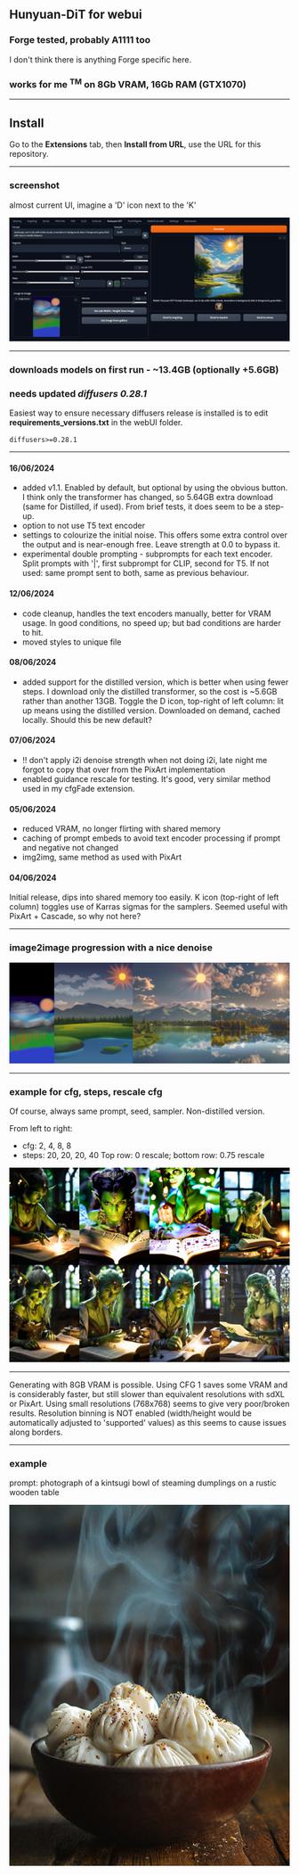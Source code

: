## Hunyuan-DiT for webui ##
### Forge tested, probably A1111 too ###
I don't think there is anything Forge specific here.
### works for me <sup>TM</sup> on 8Gb VRAM, 16Gb RAM (GTX1070) ###

---
## Install ##
Go to the **Extensions** tab, then **Install from URL**, use the URL for this repository.

---
### screenshot ###
almost current UI, imagine a 'D' icon next to the 'K'

![](screenshot.png "UI screenshot")


---
### downloads models on first run - ~13.4GB (optionally +5.6GB) ###
### needs updated *diffusers 0.28.1* ###

Easiest way to ensure necessary diffusers release is installed is to edit **requirements_versions.txt** in the webUI folder.
```
diffusers>=0.28.1
```

---
#### 16/06/2024 ####
* added v1.1. Enabled by default, but optional by using the obvious button. I think only the transformer has changed, so 5.64GB extra download (same for Distilled, if used). From brief tests, it does seem to be a step-up.
* option to not use T5 text encoder
* settings to colourize the initial noise. This offers some extra control over the output and is near-enough free. Leave strength at 0.0 to bypass it.
* experimental double prompting - subprompts for each text encoder. Split prompts with '|', first subprompt for CLIP, second for T5. If not used: same prompt sent to both, same as previous behaviour.

#### 12/06/2024 ####
* code cleanup, handles the text encoders manually, better for VRAM usage. In good conditions, no speed up; but bad conditions are harder to hit.
* moved styles to unique file

#### 08/06/2024 ####
* added support for the distilled version, which is better when using fewer steps. I download only the distilled transformer, so the cost is ~5.6GB rather than another 13GB. Toggle the D icon, top-right of left column: lit up means using the distilled version. Downloaded on demand, cached locally. Should this be new default?

#### 07/06/2024 ####
* !! don't apply i2i denoise strength when not doing i2i, late night me forgot to copy that over from the PixArt implementation
* enabled guidance rescale for testing. It's good, very similar method used in my cfgFade extension.

#### 05/06/2024 ####
* reduced VRAM, no longer flirting with shared memory
* caching of prompt embeds to avoid text encoder processing if prompt and negative not changed
* img2img, same method as used with PixArt

#### 04/06/2024 ####
Initial release, dips into shared memory too easily. K icon (top-right of left column) toggles use of Karras sigmas for the samplers. Seemed useful with PixArt + Cascade, so why not here?

---
### image2image progression with a nice denoise ###

![](i2i.png "image2image sequence")

---
### example for cfg, steps, rescale cfg ###
Of course, always same prompt, seed, sampler. Non-distilled version.

From left to right:
* cfg: 2, 4, 8, 8
* steps: 20, 20, 20, 40
Top row: 0 rescale; bottom row: 0.75 rescale

![](rescale.png "rescale CFG sequence")

---
Generating with 8GB VRAM is possible. Using CFG 1 saves some VRAM and is considerably faster, but still slower than equivalent resolutions with sdXL or PixArt. Using small resolutions (768x768) seems to give very poor/broken results. Resolution binning is NOT enabled (width/height would be automatically adjusted to 'supported' values) as this seems to cause issues along borders.

---

### example ###
prompt: photograph of a kintsugi bowl of steaming dumplings on a rustic wooden table

![](example.png "896x1152, SA-solver, 20 steps, CFG 1")
